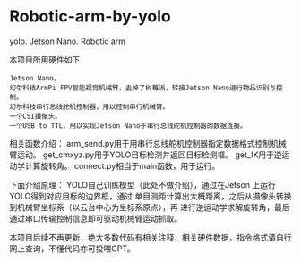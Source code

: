 # Robotic-arm-by-yolo
yolo. Jetson Nano. Robotic arm

本项目所用硬件如下

    Jetson Nano。
    幻尔科技ArmPi FPV智能视觉机械臂，去掉了树莓派，转接Jetson Nano进行物品识别与控制。
    幻尔科技串行总线舵机控制器，用以控制串行机械臂。
    一个CSI摄像头。
    一个USB to TTL，用以实现Jetson Nano于串行总线舵机控制器的数据连接。


相关函数介绍：
    arm_send.py用于用串行总线舵机控制器指定数据格式控制机械臂运动。
    get_cmxyz.py用于YOLO目标检测并返回目标检测框。
    get_IK用于逆运动学计算旋转角。
    connect.py相当于main函数，用于运行。


下面介绍原理：
    YOLO自己训练模型（此处不做介绍），通过在Jetson 上运行YOLO得到对应目标的边界框，通过
    单目测距计算出大概距离，之后从摄像头转换到机械臂坐标系（以云台中心为坐标系原点），再
    进行逆运动学求解旋转角，最后通过串口传输控制信息即可驱动机械臂运动抓取。


本项目后续不再更新，绝大多数代码有相关注释，相关硬件数据，指令格式请自行网上查询，不懂代码亦可投喂GPT。
    
